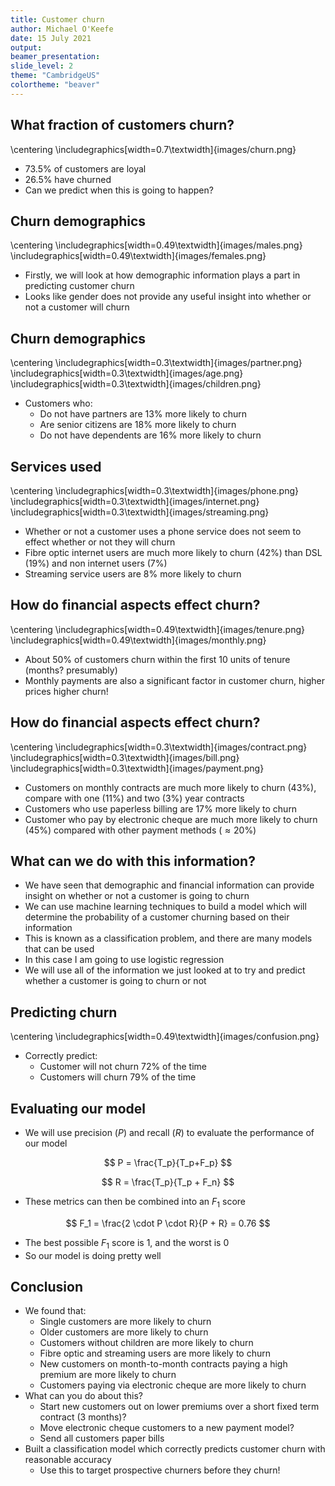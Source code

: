 ```yaml
---
title: Customer churn
author: Michael O'Keefe
date: 15 July 2021
output: 
beamer_presentation:
slide_level: 2
theme: "CambridgeUS"
colortheme: "beaver"
---
```



## What fraction of customers churn?
\centering
\includegraphics[width=0.7\textwidth]{images/churn.png}

- 73.5% of customers are loyal
- 26.5% have churned
- Can we predict when this is going to happen?

## Churn demographics
\centering
\includegraphics[width=0.49\textwidth]{images/males.png}
\includegraphics[width=0.49\textwidth]{images/females.png}

- Firstly, we will look at how demographic information plays a part in predicting customer churn
- Looks like gender does not provide any useful insight into whether or not a customer will churn

## Churn demographics
\centering
\includegraphics[width=0.3\textwidth]{images/partner.png}
\includegraphics[width=0.3\textwidth]{images/age.png}
\includegraphics[width=0.3\textwidth]{images/children.png}

- Customers who: 
    - Do not have partners are 13% more likely to churn
    - Are senior citizens are 18% more likely to churn
    - Do not have dependents are 16% more likely to churn

## Services used
\centering
\includegraphics[width=0.3\textwidth]{images/phone.png}
\includegraphics[width=0.3\textwidth]{images/internet.png}
\includegraphics[width=0.3\textwidth]{images/streaming.png}

- Whether or not a customer uses a phone service does not seem to effect whether or not they will churn
- Fibre optic internet users are much more likely to churn (42%) than DSL (19%) and non internet users (7%)
- Streaming service users are 8% more likely to churn

## How do financial aspects effect churn?
\centering
\includegraphics[width=0.49\textwidth]{images/tenure.png}
\includegraphics[width=0.49\textwidth]{images/monthly.png}

- About 50% of customers churn within the first 10 units of tenure (months? presumably)
- Monthly payments are also a significant factor in customer churn, higher prices higher churn!


## How do financial aspects effect churn?
\centering
\includegraphics[width=0.3\textwidth]{images/contract.png}
\includegraphics[width=0.3\textwidth]{images/bill.png}
\includegraphics[width=0.3\textwidth]{images/payment.png}

- Customers on monthly contracts are much more likely to churn (43%), compare with one (11%) and two (3%) year contracts
- Customers who use paperless billing are 17% more likely to churn
- Customer who pay by electronic cheque are much more likely to churn (45%) compared with other payment methods ($\approx 20$%)

## What can we do with this information?
- We have seen that demographic and financial information can provide insight on whether or not a customer is going to churn
- We can use machine learning techniques to build a model which will determine the probability of a customer churning based on their information
- This is known as a classification problem, and there are many models that can be used
- In this case I am going to use logistic regression
- We will use all of the information we just looked at to try and predict whether a customer is going to churn or not

## Predicting churn
\centering
\includegraphics[width=0.49\textwidth]{images/confusion.png}

- Correctly predict: 
    - Customer will not churn 72% of the time
    - Customers will churn 79% of the time

## Evaluating our model 
- We will use precision ($P$) and recall ($R$) to evaluate the performance of our model 

$$
P = \frac{T_p}{T_p+F_p}
$$

$$
R = \frac{T_p}{T_p + F_n}
$$

- These metrics can then be combined into an $F_1$ score

$$
F_1 = \frac{2 \cdot P \cdot R}{P + R} = 0.76
$$

- The best possible $F_1$ score is 1, and the worst is 0
- So our model is doing pretty well

## Conclusion
- We found that: 
    - Single customers are more likely to churn
    - Older customers are more likely to churn
    - Customers without children are more likely to churn
    - Fibre optic and streaming users are more likely to churn
    - New customers on month-to-month contracts paying a high premium are more likely to churn
    - Customers paying via electronic cheque are more likely to churn
- What can you do about this?
    - Start new customers out on lower premiums over a short fixed term contract (3 months)?
    - Move electronic cheque customers to a new payment model?
    - Send all customers paper bills
- Built a classification model which correctly predicts customer churn with reasonable accuracy    
    - Use this to target prospective churners before they churn!
